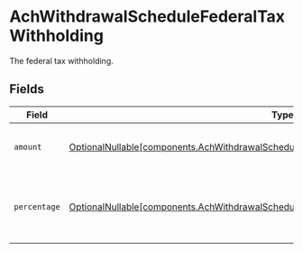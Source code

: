 # AchWithdrawalScheduleFederalTaxWithholding

The federal tax withholding.


## Fields

| Field                                                                                                                                                                                      | Type                                                                                                                                                                                       | Required                                                                                                                                                                                   | Description                                                                                                                                                                                | Example                                                                                                                                                                                    |
| ------------------------------------------------------------------------------------------------------------------------------------------------------------------------------------------ | ------------------------------------------------------------------------------------------------------------------------------------------------------------------------------------------ | ------------------------------------------------------------------------------------------------------------------------------------------------------------------------------------------ | ------------------------------------------------------------------------------------------------------------------------------------------------------------------------------------------ | ------------------------------------------------------------------------------------------------------------------------------------------------------------------------------------------ |
| `amount`                                                                                                                                                                                   | [OptionalNullable[components.AchWithdrawalScheduleIraDistributionFederalTaxWithholdingAmount]](../../models/components/achwithdrawalscheduleiradistributionfederaltaxwithholdingamount.md) | :heavy_minus_sign:                                                                                                                                                                         | Fixed USD amount to withhold for taxes.                                                                                                                                                    | {<br/>"value": "1.23"<br/>}                                                                                                                                                                |
| `percentage`                                                                                                                                                                               | [OptionalNullable[components.AchWithdrawalSchedulePercentage]](../../models/components/achwithdrawalschedulepercentage.md)                                                                 | :heavy_minus_sign:                                                                                                                                                                         | Percentage of total disbursement amount to withhold for taxes.                                                                                                                             | {<br/>"value": "11.25"<br/>}                                                                                                                                                               |